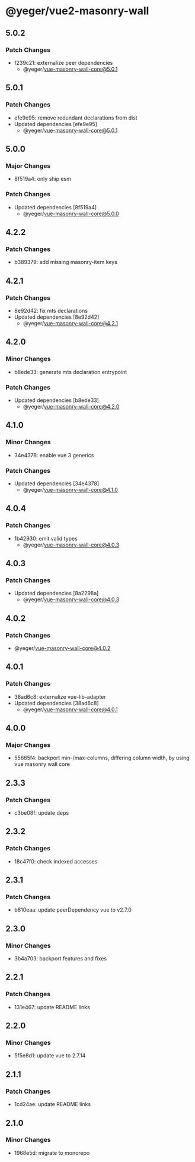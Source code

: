 # @yeger/vue2-masonry-wall

## 5.0.2

### Patch Changes

- f239c21: externalize peer dependencies
  - @yeger/vue-masonry-wall-core@5.0.1

## 5.0.1

### Patch Changes

- efe9e95: remove redundant declarations from dist
- Updated dependencies [efe9e95]
  - @yeger/vue-masonry-wall-core@5.0.1

## 5.0.0

### Major Changes

- 8f519a4: only ship esm

### Patch Changes

- Updated dependencies [8f519a4]
  - @yeger/vue-masonry-wall-core@5.0.0

## 4.2.2

### Patch Changes

- b389379: add missing masonry-item keys

## 4.2.1

### Patch Changes

- 8e92d42: fix mts declarations
- Updated dependencies [8e92d42]
  - @yeger/vue-masonry-wall-core@4.2.1

## 4.2.0

### Minor Changes

- b8ede33: generate mts declaration entrypoint

### Patch Changes

- Updated dependencies [b8ede33]
  - @yeger/vue-masonry-wall-core@4.2.0

## 4.1.0

### Minor Changes

- 34e4378: enable vue 3 generics

### Patch Changes

- Updated dependencies [34e4378]
  - @yeger/vue-masonry-wall-core@4.1.0

## 4.0.4

### Patch Changes

- 1b42930: emit valid types
  - @yeger/vue-masonry-wall-core@4.0.3

## 4.0.3

### Patch Changes

- Updated dependencies [8a2298a]
  - @yeger/vue-masonry-wall-core@4.0.3

## 4.0.2

### Patch Changes

- @yeger/vue-masonry-wall-core@4.0.2

## 4.0.1

### Patch Changes

- 38ad6c8: externalize vue-lib-adapter
- Updated dependencies [38ad6c8]
  - @yeger/vue-masonry-wall-core@4.0.1

## 4.0.0

### Major Changes

- 55665f4: backport min-/max-columns, differing column width, by using vue masonry wall core

## 2.3.3

### Patch Changes

- c3be08f: update deps

## 2.3.2

### Patch Changes

- 18c47f0: check indexed accesses

## 2.3.1

### Patch Changes

- b610eaa: update peerDependency vue to v2.7.0

## 2.3.0

### Minor Changes

- 3b4a703: backport features and fixes

## 2.2.1

### Patch Changes

- 131e467: update README links

## 2.2.0

### Minor Changes

- 5f5e8d1: update vue to 2.7.14

## 2.1.1

### Patch Changes

- 1cd24ae: update README links

## 2.1.0

### Minor Changes

- 1968e5d: migrate to monorepo
